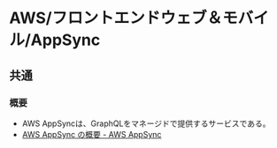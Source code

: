 # AWS/フロントエンドウェブ＆モバイル/AppSync

## 共通

### 概要

- AWS AppSyncは、GraphQLをマネージドで提供するサービスである。
- [AWS AppSync の概要 - AWS AppSync](https://docs.aws.amazon.com/ja_jp/appsync/latest/devguide/what-is-appsync.html)
